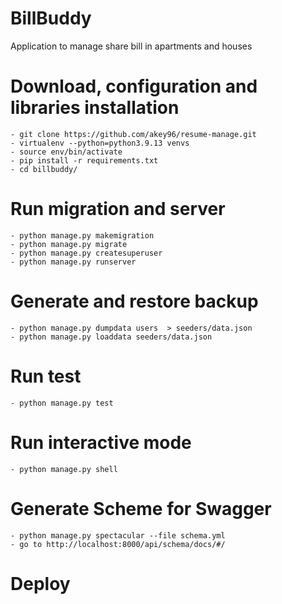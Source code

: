 # BillBuddy
Application to manage share bill in apartments and houses

# Download, configuration and libraries installation
```
- git clone https://github.com/akey96/resume-manage.git
- virtualenv --python=python3.9.13 venvs
- source env/bin/activate
- pip install -r requirements.txt
- cd billbuddy/
```

# Run migration and server
```
- python manage.py makemigration
- python manage.py migrate
- python manage.py createsuperuser
- python manage.py runserver
```


# Generate and restore backup
```
- python manage.py dumpdata users  > seeders/data.json
- python manage.py loaddata seeders/data.json
```

# Run test
```
- python manage.py test
```
# Run interactive mode
```
- python manage.py shell
```
# Generate Scheme for Swagger
```
- python manage.py spectacular --file schema.yml 
- go to http://localhost:8000/api/schema/docs/#/
```


# Deploy